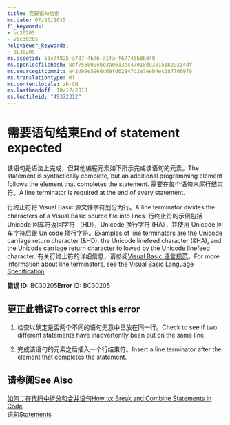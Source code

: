 ```yaml
---
title: 需要语句结束
ms.date: 07/20/2015
f1_keywords:
- bc30205
- vbc30205
helpviewer_keywords:
- BC30205
ms.assetid: 53c7f825-a737-4b76-a1fa-f67745b8bd40
ms.openlocfilehash: 8df756009ebe3a0613ec47018d938151829214df
ms.sourcegitcommit: e42d09e5966dd9fd02847d3e7eeb4ec0877069f8
ms.translationtype: MT
ms.contentlocale: zh-CN
ms.lasthandoff: 10/17/2018
ms.locfileid: "49372312"
---
```

# <a name="end-of-statement-expected"></a><span data-ttu-id="6afd1-102">需要语句结束</span><span class="sxs-lookup"><span data-stu-id="6afd1-102">End of statement expected</span></span>
<span data-ttu-id="6afd1-103">该语句是语法上完成，但其他编程元素如下所示完成该语句的元素。</span><span class="sxs-lookup"><span data-stu-id="6afd1-103">The statement is syntactically complete, but an additional programming element follows the element that completes the statement.</span></span> <span data-ttu-id="6afd1-104">需要在每个语句末尾行结束符。</span><span class="sxs-lookup"><span data-stu-id="6afd1-104">A line terminator is required at the end of every statement.</span></span>
  
 <span data-ttu-id="6afd1-105">行终止符将 Visual Basic 源文件字符划分为行。</span><span class="sxs-lookup"><span data-stu-id="6afd1-105">A line terminator divides the characters of a Visual Basic source file into lines.</span></span> <span data-ttu-id="6afd1-106">行终止符的示例包括 Unicode 回车符返回字符 （HD），Unicode 换行字符 (HA），并使用 Unicode 回车字符后跟 Unicode 换行字符。</span><span class="sxs-lookup"><span data-stu-id="6afd1-106">Examples of line terminators are the Unicode carriage return character (&HD), the Unicode linefeed character (&HA), and the Unicode carriage return character followed by the Unicode linefeed character.</span></span> <span data-ttu-id="6afd1-107">有关行终止符的详细信息，请参阅[Visual Basic 语言规范](~/_vblang/spec/lexical-grammar.md#line-terminators)。</span><span class="sxs-lookup"><span data-stu-id="6afd1-107">For more information about line terminators, see the [Visual Basic Language Specification](~/_vblang/spec/lexical-grammar.md#line-terminators).</span></span>
  
 <span data-ttu-id="6afd1-108">**错误 ID:** BC30205</span><span class="sxs-lookup"><span data-stu-id="6afd1-108">**Error ID:** BC30205</span></span>
  
## <a name="to-correct-this-error"></a><span data-ttu-id="6afd1-109">更正此错误</span><span class="sxs-lookup"><span data-stu-id="6afd1-109">To correct this error</span></span>
  
1.  <span data-ttu-id="6afd1-110">检查以确定是否两个不同的语句无意中已放在同一行。</span><span class="sxs-lookup"><span data-stu-id="6afd1-110">Check to see if two different statements have inadvertently been put on the same line.</span></span>
  
2.  <span data-ttu-id="6afd1-111">完成该语句的元素之后插入一个行结束符。</span><span class="sxs-lookup"><span data-stu-id="6afd1-111">Insert a line terminator after the element that completes the statement.</span></span>
  
## <a name="see-also"></a><span data-ttu-id="6afd1-112">请参阅</span><span class="sxs-lookup"><span data-stu-id="6afd1-112">See Also</span></span>  
 [<span data-ttu-id="6afd1-113">如何：在代码中拆分和合并语句</span><span class="sxs-lookup"><span data-stu-id="6afd1-113">How to: Break and Combine Statements in Code</span></span>](../../../visual-basic/programming-guide/program-structure/how-to-break-and-combine-statements-in-code.md)  
 [<span data-ttu-id="6afd1-114">语句</span><span class="sxs-lookup"><span data-stu-id="6afd1-114">Statements</span></span>](../../../visual-basic/programming-guide/language-features/statements.md)
